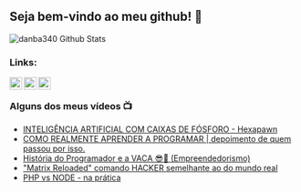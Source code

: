 ## Seja bem-vindo ao meu github! 👋

<img align="center" alt="danba340 Github Stats" src="https://github-readme-stats.vercel.app/api?username=rodrigokulb&show_icons=true&hide_border=true&theme=dracula" />

### Links:
[<img align="left" alt="YouTube" width="22px" src="https://cdn2.iconfinder.com/data/icons/social-media-2285/512/1_Youtube_colored_svg-512.png" />][youtube]
[<img align="left" alt="Twitter" width="22px" src="https://cdn2.iconfinder.com/data/icons/social-media-2285/512/1_Twitter3_colored_svg-512.png" />][twitter]
[<img align="left" alt="LinkedIn" width="22px" src="https://cdn2.iconfinder.com/data/icons/social-media-2285/512/1_Linkedin_unofficial_colored_svg-512.png" />][linkedin]
<br />

### Alguns dos meus vídeos  📺
<!-- YOUTUBE:START -->
- [INTELIGÊNCIA ARTIFICIAL COM CAIXAS DE FÓSFORO - Hexapawn](https://youtu.be/-Hg4N5tlrkM)
- [COMO REALMENTE APRENDER A PROGRAMAR | depoimento de quem passou por isso.](https://youtu.be/tDWFp7gK5sk)
- [História do Programador e a VACA 😎️🐄️ (Empreendedorismo)](https://youtu.be/gU0Sxris0oU)
- ["Matrix Reloaded" comando HACKER semelhante ao do mundo real](https://youtu.be/m--qGFn0qwA)
- [PHP vs NODE - na prática](https://youtu.be/rj-OkErkvPY)
<!-- YOUTUBE:END -->
<br />


[twitter]: https://twitter.com/rodrigokulb
[youtube]: https://www.youtube.com/rodrigoKulb
[linkedin]: https://www.linkedin.com/in/rodrigo-kulb-66a51015
